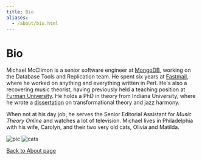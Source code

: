 ```yaml
---
title: Bio
aliases:
  - /about/bio.html
---
```


# Bio

Michael McClimon is a senior software engineer at
[MongoDB](//www.mongodb.com), working on the Database Tools and Replication
team. He spent six years at [Fastmail](//www.fastmail.com), where he worked on
anything and everything written in Perl. He's also a recovering music
theorist, having previously held a teaching position at [Furman
University](//www.furman.edu).  He holds a PhD in theory from Indiana
University, where he wrote a [dissertation](/projects/dissertation) on
transformational theory and jazz harmony.

When not at his day job, he serves the Senior Editorial Assistant for *Music
Theory Online* and watches a lot of television.  Michael lives in Philadelphia
with his wife, Carolyn, and their two very old cats, Olivia and Matilda.


<div id="bioPics">
  <img src="//files.mcclimon.org/img/bioPic.jpg" id="m-c" alt="pic" />
  <img src="//files.mcclimon.org/img/bioCats.jpg" id="cats" alt="cats" />
</div>

[Back to About page](/about)
